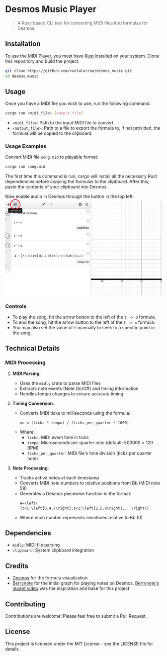 # Desmos Music Player

> A Rust-based CLI tool for converting MIDI files into formulas for Desmos.

## Installation

To use the MIDI Player, you must have [Rust](https://www.rust-lang.org/tools/install) installed on your system. Clone this repository and build the project:

```bash
git clone https://github.com/ruelalarcon/desmos_music.git
cd desmos_music
```

## Usage

Once you have a MIDI file you wish to use, run the following command:

```bash
cargo run <midi_file> [output_file]
```
- `<midi_file>`: Path to the input MIDI file to convert
- `<output_file>`: Path to a file to export the formula to, if not provided, the formula will be copied to the clipboard.

### Usage Examples

Convert MIDI file `song.mid` to playable format:
```bash
cargo run song.mid
```

The first time this command is run, cargo will install all the necessary Rust dependencies before copying the formulas to the clipboard. After this, paste the contents of your clipboard into Desmos.

Now enable audio in Desmos through the button in the top left:
![Enable audio](./assets/enable_audio.png)

### Controls

- To play the song, hit the arrow button to the left of the `t -> 0` formula.
- To end the song, hit the arrow button to the left of the `t -> ∞` formula.
- You may also set the value of `t` manually to seek to a specific point in the song.

## Technical Details

### MIDI Processing

1. **MIDI Parsing**:
   - Uses the `midly` crate to parse MIDI files
   - Extracts note events (Note On/Off) and timing information
   - Handles tempo changes to ensure accurate timing

2. **Timing Conversion**:
   - Converts MIDI ticks to milliseconds using the formula:
     ```
     ms = (ticks * tempo) / (ticks_per_quarter * 1000)
     ```
   - Where:
     - `ticks`: MIDI event time in ticks
     - `tempo`: Microseconds per quarter note (default: 500000 = 120 BPM)
     - `ticks_per_quarter`: MIDI file's time division (ticks per quarter note)

3. **Note Processing**:
   - Tracks active notes at each timestamp
   - Converts MIDI note numbers to relative positions from Bb (MIDI note 58)
   - Generates a Desmos piecewise function in the format:
     ```
     A=\left\{t<1:\left[0,4,7\right],t<2:\left[2,5,9\right],...\right\}
     ```
   - Where each number represents semitones relative to Bb (0)

## Dependencies

- `midly`: MIDI file parsing
- `clipboard`: System clipboard integration

## Credits

- [Desmos](https://www.desmos.com/) for the formula visualization
- [Berrynote](https://www.youtube.com/@berrynote/videos) for the initial graph for playing notes on Desmos. [Berrynote's recent video](https://www.youtube.com/watch?v=g2Lp-gIa3es) was the inspiration and base for this project.

## Contributing

Contributions are welcome! Please feel free to submit a Pull Request.

## License

This project is licensed under the MIT License - see the LICENSE file for details.
